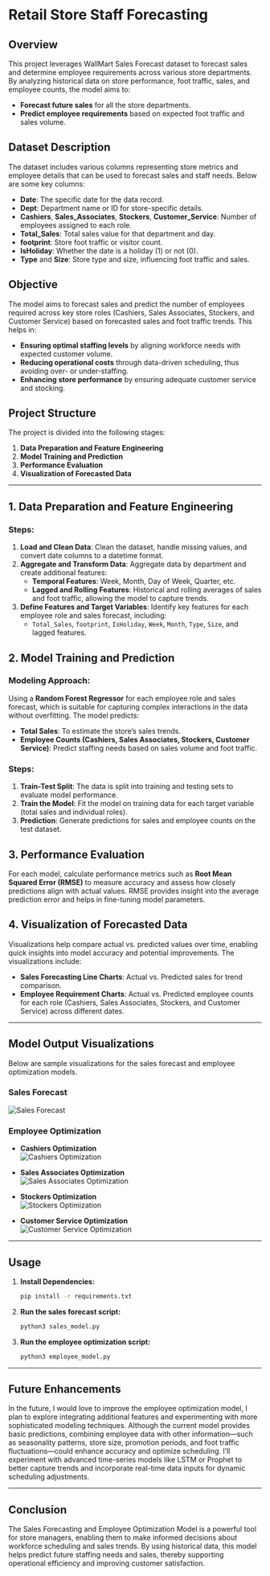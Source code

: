 # Retail Store Staff Forecasting

## Overview

This project leverages WallMart Sales Forecast dataset to forecast sales and determine employee requirements across various store departments. By analyzing historical data on store performance, foot traffic, sales, and employee counts, the model aims to:

- **Forecast future sales** for all the store departments.
- **Predict employee requirements** based on expected foot traffic and sales volume.

## Dataset Description

The dataset includes various columns representing store metrics and employee details that can be used to forecast sales and staff needs. Below are some key columns:

- **Date**: The specific date for the data record.
- **Dept**: Department name or ID for store-specific details.
- **Cashiers**, **Sales_Associates**, **Stockers**, **Customer_Service**: Number of employees assigned to each role.
- **Total_Sales**: Total sales value for that department and day.
- **footprint**: Store foot traffic or visitor count.
- **IsHoliday**: Whether the date is a holiday (1) or not (0).
- **Type** and **Size**: Store type and size, influencing foot traffic and sales.

## Objective

The model aims to forecast sales and predict the number of employees required across key store roles (Cashiers, Sales Associates, Stockers, and Customer Service) based on forecasted sales and foot traffic trends. This helps in:

- **Ensuring optimal staffing levels** by aligning workforce needs with expected customer volume.
- **Reducing operational costs** through data-driven scheduling, thus avoiding over- or under-staffing.
- **Enhancing store performance** by ensuring adequate customer service and stocking.

## Project Structure

The project is divided into the following stages:

1. **Data Preparation and Feature Engineering**
2. **Model Training and Prediction**
3. **Performance Evaluation**
4. **Visualization of Forecasted Data**

---

## 1. Data Preparation and Feature Engineering

### Steps:

1. **Load and Clean Data**: Clean the dataset, handle missing values, and convert date columns to a datetime format.
2. **Aggregate and Transform Data**: Aggregate data by department and create additional features:
   - **Temporal Features**: Week, Month, Day of Week, Quarter, etc.
   - **Lagged and Rolling Features**: Historical and rolling averages of sales and foot traffic, allowing the model to capture trends.
3. **Define Features and Target Variables**: Identify key features for each employee role and sales forecast, including:
   - `Total_Sales`, `footprint`, `IsHoliday`, `Week`, `Month`, `Type`, `Size`, and lagged features.

## 2. Model Training and Prediction

### Modeling Approach:

Using a **Random Forest Regressor** for each employee role and sales forecast, which is suitable for capturing complex interactions in the data without overfitting. The model predicts:

- **Total Sales**: To estimate the store’s sales trends.
- **Employee Counts (Cashiers, Sales Associates, Stockers, Customer Service)**: Predict staffing needs based on sales volume and foot traffic.

### Steps:

1. **Train-Test Split**: The data is split into training and testing sets to evaluate model performance.
2. **Train the Model**: Fit the model on training data for each target variable (total sales and individual roles).
3. **Prediction**: Generate predictions for sales and employee counts on the test dataset.

## 3. Performance Evaluation

For each model, calculate performance metrics such as **Root Mean Squared Error (RMSE)** to measure accuracy and assess how closely predictions align with actual values. RMSE provides insight into the average prediction error and helps in fine-tuning model parameters.

## 4. Visualization of Forecasted Data

Visualizations help compare actual vs. predicted values over time, enabling quick insights into model accuracy and potential improvements. The visualizations include:

- **Sales Forecasting Line Charts**: Actual vs. Predicted sales for trend comparison.
- **Employee Requirement Charts**: Actual vs. Predicted employee counts for each role (Cashiers, Sales Associates, Stockers, and Customer Service) across different dates.

---

## Model Output Visualizations

Below are sample visualizations for the sales forecast and employee optimization models.

### Sales Forecast

![Sales Forecast](output/sales_model.png)

### Employee Optimization

- **Cashiers Optimization**  
  ![Cashiers Optimization](output/cashier_model.png)

- **Sales Associates Optimization**  
  ![Sales Associates Optimization](output/sales_associates_model.png)

- **Stockers Optimization**  
  ![Stockers Optimization](output/stockers_model.png)

- **Customer Service Optimization**  
  ![Customer Service Optimization](output/customer_service_model.png)


---

## Usage

1.  **Install Dependencies:**
    ```bash
    pip install -r requirements.txt
    ```

2. **Run the sales forecast script:**
   ```bash
   python3 sales_model.py 
   ```

3. **Run the employee optimization script:**
   ```bash
   python3 employee_model.py 
   ```


---

## Future Enhancements

In the future, I would love to improve the employee optimization model, I plan to explore integrating additional features and experimenting with more sophisticated modeling techniques. Although the current model provides basic predictions, combining employee data with other information—such as seasonality patterns, store size, promotion periods, and foot traffic fluctuations—could enhance accuracy and optimize scheduling. I’ll experiment with advanced time-series models like LSTM or Prophet to better capture trends and incorporate real-time data inputs for dynamic scheduling adjustments. 

---

## Conclusion

The Sales Forecasting and Employee Optimization Model is a powerful tool for store managers, enabling them to make informed decisions about workforce scheduling and sales trends. By using historical data, this model helps predict future staffing needs and sales, thereby supporting operational efficiency and improving customer satisfaction.

